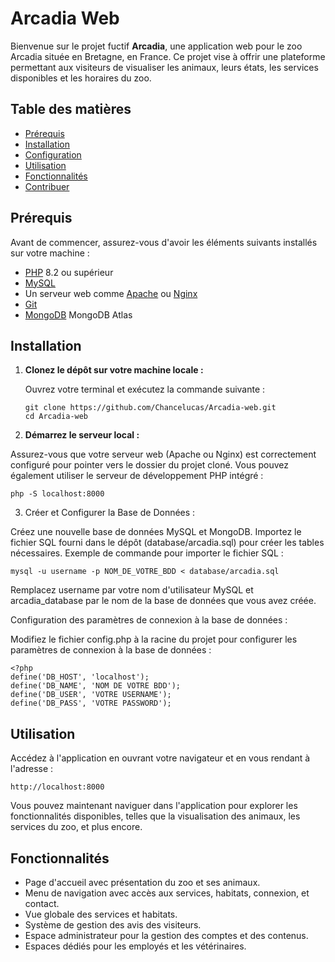 # Arcadia Web

Bienvenue sur le projet fuctif **Arcadia**, une application web pour le zoo Arcadia située en Bretagne, en France. Ce projet vise à offrir une plateforme permettant aux visiteurs de visualiser les animaux, leurs états, les services disponibles et les horaires du zoo. 

## Table des matières

- [Prérequis](#prérequis)
- [Installation](#installation)
- [Configuration](#configuration)
- [Utilisation](#utilisation)
- [Fonctionnalités](#fonctionnalités)
- [Contribuer](#contribuer)

## Prérequis

Avant de commencer, assurez-vous d'avoir les éléments suivants installés sur votre machine :

- [PHP](https://www.php.net/downloads) 8.2 ou supérieur
- [MySQL](https://dev.mysql.com/downloads/) 
- Un serveur web comme [Apache](https://httpd.apache.org/download.cgi) ou [Nginx](https://nginx.org/en/download.html)
- [Git](https://git-scm.com/downloads)
- [MongoDB](https://www.mongodb.com/products/platform/atlas-database) MongoDB Atlas

## Installation

1. **Clonez le dépôt sur votre machine locale :**

   Ouvrez votre terminal et exécutez la commande suivante :

   ```
   git clone https://github.com/Chancelucas/Arcadia-web.git
   cd Arcadia-web
   ```
   
2. **Démarrez le serveur local :**

Assurez-vous que votre serveur web (Apache ou Nginx) est correctement configuré pour pointer vers le dossier du projet cloné. Vous pouvez également utiliser le serveur de développement PHP intégré :

```php -S localhost:8000```

3. Créer et Configurer la Base de Données :

Créez une nouvelle base de données MySQL et MongoDB.
Importez le fichier SQL fourni dans le dépôt (database/arcadia.sql) pour créer les tables nécessaires.
Exemple de commande pour importer le fichier SQL :

```
mysql -u username -p NOM_DE_VOTRE_BDD < database/arcadia.sql
```

Remplacez username par votre nom d'utilisateur MySQL et arcadia_database par le nom de la base de données que vous avez créée.

Configuration des paramètres de connexion à la base de données :

Modifiez le fichier config.php à la racine du projet pour configurer les paramètres de connexion à la base de données :

```
<?php
define('DB_HOST', 'localhost');
define('DB_NAME', 'NOM DE VOTRE BDD');
define('DB_USER', 'VOTRE USERNAME');
define('DB_PASS', 'VOTRE PASSWORD');
```

## Utilisation

Accédez à l'application en ouvrant votre navigateur et en vous rendant à l'adresse :

```http://localhost:8000```

Vous pouvez maintenant naviguer dans l'application pour explorer les fonctionnalités disponibles, telles que la visualisation des animaux, les services du zoo, et plus encore.

## Fonctionnalités

- Page d'accueil avec présentation du zoo et ses animaux.
- Menu de navigation avec accès aux services, habitats, connexion, et contact.
- Vue globale des services et habitats.
- Système de gestion des avis des visiteurs.
- Espace administrateur pour la gestion des comptes et des contenus.
- Espaces dédiés pour les employés et les vétérinaires.
